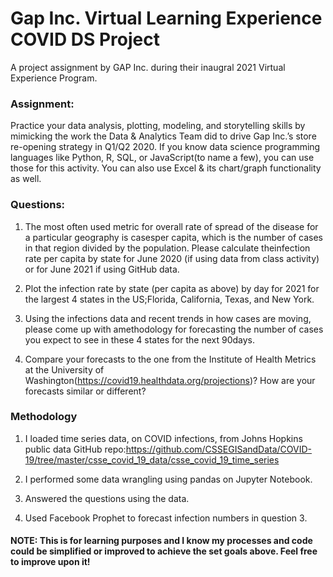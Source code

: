 # Gap Inc. Virtual Learning Experience COVID DS Project
A project assignment by GAP Inc. during their inaugral 2021 Virtual Experience Program.

### Assignment:

Practice your data analysis, plotting, modeling, and storytelling skills by mimicking the work the Data & Analytics Team did to drive Gap Inc.’s store re-opening strategy in Q1/Q2 2020. If you know data science programming languages like Python, R, SQL, or JavaScript(to name a few), you can use those for this activity. You can also use Excel & its chart/graph functionality as well.

### Questions:
1. The most often used metric for overall rate of spread of the disease for a particular geography is casesper capita, which is the number of cases in that region divided by the population. Please calculate theinfection rate per capita by state for June 2020 (if using data from class activity) or for June 2021 if using GitHub data.

2. Plot the infection rate by state (per capita as above) by day for 2021 for the largest 4 states in the US;Florida, California, Texas, and New York.

3. Using the infections data and recent trends in how cases are moving, please come up with amethodology for forecasting the number of cases you expect to see in these 4 states for the next 90days.

4. Compare your forecasts to the one from the Institute of Health Metrics at the University of Washington(https://covid19.healthdata.org/projections)? How are your forecasts similar or different?

### Methodology

1. I loaded time series data, on COVID infections, from Johns Hopkins public data GitHub repo:https://github.com/CSSEGISandData/COVID-19/tree/master/csse_covid_19_data/csse_covid_19_time_series

2. I performed some data wrangling using pandas on Jupyter Notebook. 

3. Answered the questions using the data.

4. Used Facebook Prophet to forecast infection numbers in question 3.

#### NOTE: This is for learning purposes and I know my processes and code could be simplified or improved to achieve the set goals above. Feel free to improve upon it!
